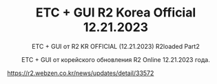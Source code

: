 <h1 style="text-align:center">ETC + GUI R2 Korea Official 12.21.2023</h1>

<p style="text-align:center">ETC + GUI от R2 KR OFFICIAL (12.21.2023) R2loaded Part2</p>

<p style="text-align:center">ETC + GUI от корейского обновления R2 Online 12.21.2023 года.</p>

https://r2.webzen.co.kr/news/updates/detail/33572

<p>&nbsp;</p>
